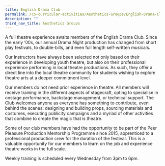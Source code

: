 ```yaml
---
title: English Drama Club
permalink: /co-curricular-activities/Aesthetics-Groups/English-Drama-Club
description: ""
third_nav_title: Aesthetics Groups
---
```

A full theatre experience awaits members of the English Drama Club. Since the early ‘00s, our annual Drama Night production has changed from short play festivals, to double-bills, and even full length self-written musicals.

Our Instructors have always been selected not only based on their experience in developing youth theatre, but also on their professional experience performing in local theatre productions. As such, they offer a direct line into the local theatre community for students wishing to explore theatre arts at a deeper commitment level.

Our members do not need prior experience in theatre. All members will receive training in the different aspects of stagecraft, opting to specialise in onstage performance, backstage management, or technical support. The Club welcomes anyone as everyone has something to contribute, even behind the scenes: designing and building props, sourcing materials and costumes, executing publicity campaigns and a myriad of other activities that combine to create the magic that is theatre.

Some of our club members have had the opportunity to be part of the Peer Pleasure Production Mentorship Programme since 2015, apprenticed to a professional production crew for the duration of the festival.  This is a valuable opportunity for our members to learn on the job and experience theatre works in the full scale.

Weekly training is scheduled every Wednesday from 3pm to 6pm.